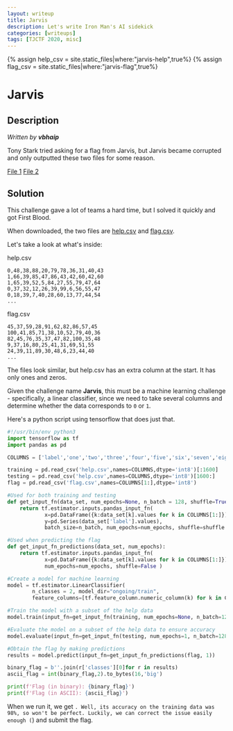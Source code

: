 ```yaml
---
layout: writeup
title: Jarvis
description: Let's write Iron Man's AI sidekick
categories: [writeups]
tags: [TJCTF 2020, misc]
---
```


{% assign help_csv = site.static_files|where:"jarvis-help",true%}
{% assign flag_csv = site.static_files|where:"jarvis-flag",true%}
# Jarvis

## Description

*Written by __vbhaip__*

Tony Stark tried asking for a flag from Jarvis, but Jarvis became corrupted and only outputted these two files for some reason.

[File 1]({{help_csv.path}})
[File 2]({{flag_csv.path}})

## Solution
This challenge gave a lot of teams a hard time, but I solved it quickly and got First Blood.

When downloaded, the two files are [help.csv]({{help_csv.path}}) and [flag.csv]({{flag_csv.path}}).

Let's take a look at what's inside:

help.csv
```
0,48,38,88,20,79,78,36,31,40,43
1,66,39,85,47,86,43,42,60,42,60
1,65,39,52,5,84,27,55,79,47,64
0,37,32,12,26,39,99,6,56,55,47
0,18,39,7,40,28,60,13,77,44,54
...
```

flag.csv
```
45,37,59,28,91,62,82,86,57,45
100,41,85,71,38,10,52,79,40,36
82,45,76,35,37,47,82,100,35,48
9,37,16,80,25,41,31,69,51,55
24,39,11,89,30,48,6,23,44,40
...
```

The files look similar, but help.csv has an extra column at the start. It has only ones and zeros.

Given the challenge name **Jarvis**, this must be a machine learning challenge - specifically, a linear classifier, since we need to take several columns and determine whether the data corresponds to `0` or `1`.

Here's a python script using tensorflow that does just that.

```python
#!/usr/bin/env python3
import tensorflow as tf
import pandas as pd

COLUMNS = ['label','one','two','three','four','five','six','seven','eight','nine','ten']

training = pd.read_csv('help.csv',names=COLUMNS,dtype='int8')[:1600]
testing = pd.read_csv('help.csv',names=COLUMNS,dtype='int8')[1600:]
flag = pd.read_csv('flag.csv',names=COLUMNS[1:],dtype='int8')

#Used for both training and testing
def get_input_fn(data_set, num_epochs=None, n_batch = 128, shuffle=True):
    return tf.estimator.inputs.pandas_input_fn(
            x=pd.DataFrame({k:data_set[k].values for k in COLUMNS[1:]}),
            y=pd.Series(data_set['label'].values),
            batch_size=n_batch, num_epochs=num_epochs, shuffle=shuffle )

#Used when predicting the flag
def get_input_fn_predictions(data_set, num_epochs):
    return tf.estimator.inputs.pandas_input_fn(
            x=pd.DataFrame({k:data_set[k].values for k in COLUMNS[1:]}),
            num_epochs=num_epochs, shuffle=False )

#Create a model for machine learning
model = tf.estimator.LinearClassifier(
        n_classes = 2, model_dir="ongoing/train",
        feature_columns=[tf.feature_column.numeric_column(k) for k in COLUMNS[1:]])

#Train the model with a subset of the help data
model.train(input_fn=get_input_fn(training, num_epochs=None, n_batch=128,shuffle=False),steps=1000)

#Evaluate the model on a subset of the help data to ensure accuracy
model.evaluate(input_fn=get_input_fn(testing, num_epochs=1, n_batch=128,shuffle=False),steps=1000)

#Obtain the flag by making predictions
results = model.predict(input_fn=get_input_fn_predictions(flag, 1))

binary_flag = b''.join(r['classes'][0]for r in results)
ascii_flag = int(binary_flag,2).to_bytes(16,'big')

print(f'Flag (in binary): {binary_flag}')
print(f'Flag (in ASCII): {ascii_flag}')
```

When we run it, we get ``. Well, its accuracy on the training data was 98%, so won't be perfect. Luckily, we can correct the issue easily enough (``) and submit the flag. 
